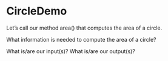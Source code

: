 # CircleDemo
Let’s call our method area() that computes the area of a circle.

What information is needed to compute the area of a circle?

What is/are our input(s)?  What is/are our output(s)?

